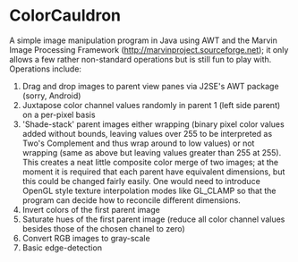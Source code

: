 ColorCauldron
=============
A simple image manipulation program in Java using AWT and the Marvin Image Processing Framework (http://marvinproject.sourceforge.net); it only allows a few rather non-standard operations 
but is still fun to play with.  Operations include:
1. Drag and drop images to parent view panes via J2SE's AWT package (sorry, Android)
2. Juxtapose color channel values randomly in parent 1 (left side parent) on a per-pixel basis
3. 'Shade-stack' parent images either wrapping (binary pixel color values added without
   bounds, leaving values over 255 to be interpreted as Two's Complement and thus wrap around to
   low values) or not wrapping (same as above but leaving values greater than 255 at 255).  This
   creates a neat little composite color merge of two images; at the moment it is required that
   each parent have equivalent dimensions, but this could be changed fairly easily.  One would
   need to introduce OpenGL style texture interpolation modes like GL_CLAMP so that the program can decide
   how to reconcile different dimensions.
4. Invert colors of the first parent image
5. Saturate hues of the first parent image (reduce all color channel values besides those of the chosen chanel to zero)
6. Convert RGB images to gray-scale
7. Basic edge-detection
